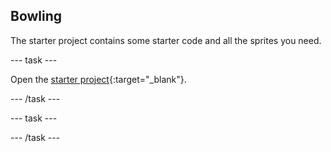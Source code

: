 ## Bowling

The starter project contains some starter code and all the sprites you need.

--- task ---

Open the [starter project](https://scratch.mit.edu/projects/1168845390/editor/){:target="_blank"}.

--- /task ---

--- task ---



--- /task ---


